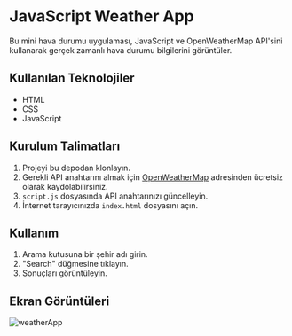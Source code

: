# JavaScript Weather App

Bu mini hava durumu uygulaması, JavaScript ve OpenWeatherMap API'sini kullanarak gerçek zamanlı hava durumu bilgilerini görüntüler.

## Kullanılan Teknolojiler

- HTML
- CSS
- JavaScript

## Kurulum Talimatları

1. Projeyi bu depodan klonlayın.
2. Gerekli API anahtarını almak için [OpenWeatherMap](https://openweathermap.org/) adresinden ücretsiz olarak kaydolabilirsiniz.
3. `script.js` dosyasında API anahtarınızı güncelleyin.
4. İnternet tarayıcınızda `index.html` dosyasını açın.

## Kullanım

1. Arama kutusuna bir şehir adı girin.
2. "Search" düğmesine tıklayın.
3. Sonuçları görüntüleyin.

## Ekran Görüntüleri
![weatherApp](https://github.com/MelikeDemiralayy/js-practice-WeatherApp/assets/147873534/cd9fc9ec-bbba-42e2-9fae-5fe227a72f47)



